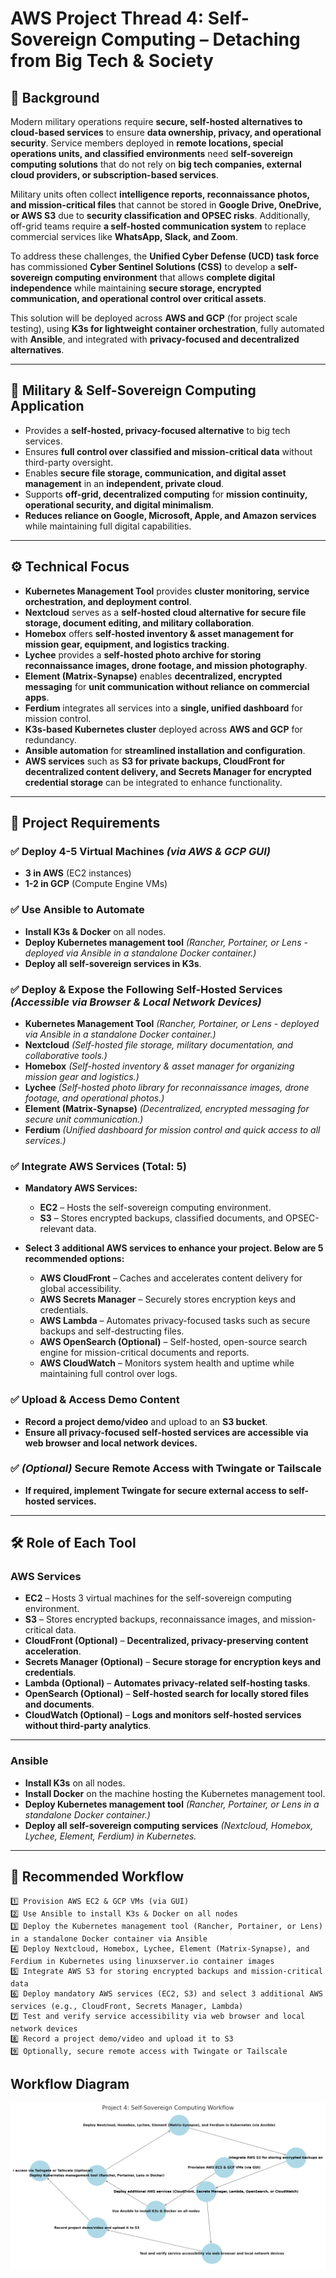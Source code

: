 # **AWS Project Thread 4: Self-Sovereign Computing – Detaching from Big Tech & Society**  

## **📜 Background**  

Modern military operations require **secure, self-hosted alternatives to cloud-based services** to ensure **data ownership, privacy, and operational security**. Service members deployed in **remote locations, special operations units, and classified environments** need **self-sovereign computing solutions** that do not rely on **big tech companies, external cloud providers, or subscription-based services**.  

Military units often collect **intelligence reports, reconnaissance photos, and mission-critical files** that cannot be stored in **Google Drive, OneDrive, or AWS S3** due to **security classification and OPSEC risks**. Additionally, off-grid teams require **a self-hosted communication system** to replace commercial services like **WhatsApp, Slack, and Zoom**.  

To address these challenges, the **Unified Cyber Defense (UCD) task force** has commissioned **Cyber Sentinel Solutions (CSS)** to develop a **self-sovereign computing environment** that allows **complete digital independence** while maintaining **secure storage, encrypted communication, and operational control over critical assets**.  

This solution will be deployed across **AWS and GCP** (for project scale testing), using **K3s for lightweight container orchestration**, fully automated with **Ansible**, and integrated with **privacy-focused and decentralized alternatives**.  

---

## **📌 Military & Self-Sovereign Computing Application**  
- Provides a **self-hosted, privacy-focused alternative** to big tech services.  
- Ensures **full control over classified and mission-critical data** without third-party oversight.  
- Enables **secure file storage, communication, and digital asset management** in an **independent, private cloud**.  
- Supports **off-grid, decentralized computing** for **mission continuity, operational security, and digital minimalism**.  
- **Reduces reliance on Google, Microsoft, Apple, and Amazon services** while maintaining full digital capabilities.  

---

## **⚙️ Technical Focus**  
- **Kubernetes Management Tool** provides **cluster monitoring, service orchestration, and deployment control**.  
- **Nextcloud** serves as a **self-hosted cloud alternative for secure file storage, document editing, and military collaboration**.  
- **Homebox** offers **self-hosted inventory & asset management for mission gear, equipment, and logistics tracking**.  
- **Lychee** provides a **self-hosted photo archive for storing reconnaissance images, drone footage, and mission photography**.  
- **Element (Matrix-Synapse)** enables **decentralized, encrypted messaging** for **unit communication without reliance on commercial apps**.  
- **Ferdium** integrates all services into a **single, unified dashboard** for mission control.  
- **K3s-based Kubernetes cluster** deployed across **AWS and GCP** for redundancy.  
- **Ansible automation** for **streamlined installation and configuration**.  
- **AWS services** such as **S3 for private backups, CloudFront for decentralized content delivery, and Secrets Manager for encrypted credential storage** can be integrated to enhance functionality.  

---

## **📌 Project Requirements**  

### ✅ **Deploy 4-5 Virtual Machines** *(via AWS & GCP GUI)*  
- **3 in AWS** (EC2 instances)  
- **1-2 in GCP** (Compute Engine VMs)  

### ✅ **Use Ansible to Automate**  
- **Install K3s & Docker** on all nodes.  
- **Deploy Kubernetes management tool** *(Rancher, Portainer, or Lens - deployed via Ansible in a standalone Docker container.)*  
- **Deploy all self-sovereign services in K3s**.  

### ✅ **Deploy & Expose the Following Self-Hosted Services** *(Accessible via Browser & Local Network Devices)*  
- **Kubernetes Management Tool** *(Rancher, Portainer, or Lens - deployed via Ansible in a standalone Docker container.)*  
- **Nextcloud** *(Self-hosted file storage, military documentation, and collaborative tools.)*  
- **Homebox** *(Self-hosted inventory & asset manager for organizing mission gear and logistics.)*  
- **Lychee** *(Self-hosted photo library for reconnaissance images, drone footage, and operational photos.)*  
- **Element (Matrix-Synapse)** *(Decentralized, encrypted messaging for secure unit communication.)*  
- **Ferdium** *(Unified dashboard for mission control and quick access to all services.)*  

### ✅ **Integrate AWS Services (Total: 5)**  
- **Mandatory AWS Services:**  
  - **EC2** – Hosts the self-sovereign computing environment.  
  - **S3** – Stores encrypted backups, classified documents, and OPSEC-relevant data.  

- **Select 3 additional AWS services to enhance your project. Below are 5 recommended options:**  
  - **AWS CloudFront** – Caches and accelerates content delivery for global accessibility.  
  - **AWS Secrets Manager** – Securely stores encryption keys and credentials.  
  - **AWS Lambda** – Automates privacy-focused tasks such as secure backups and self-destructing files.  
  - **AWS OpenSearch (Optional)** – Self-hosted, open-source search engine for mission-critical documents and reports.  
  - **AWS CloudWatch** – Monitors system health and uptime while maintaining full control over logs.  


### ✅ **Upload & Access Demo Content**  
- **Record a project demo/video** and upload to an **S3 bucket**.  
- **Ensure all privacy-focused self-hosted services are accessible via web browser and local network devices.**  

### ✅ *(Optional)* Secure Remote Access with Twingate or Tailscale  
- **If required, implement Twingate for secure external access to self-hosted services.**  

---

## **🛠 Role of Each Tool**  

### **AWS Services**  
- **EC2** – Hosts 3 virtual machines for the self-sovereign computing environment.  
- **S3** – Stores encrypted backups, reconnaissance images, and mission-critical data.  
- **CloudFront (Optional)** – **Decentralized, privacy-preserving content acceleration**.  
- **Secrets Manager (Optional)** – **Secure storage for encryption keys and credentials**.  
- **Lambda (Optional)** – **Automates privacy-related self-hosting tasks**.  
- **OpenSearch (Optional)** – **Self-hosted search for locally stored files and documents**.  
- **CloudWatch (Optional)** – **Logs and monitors self-hosted services without third-party analytics**.  

---

### **Ansible**  
- **Install K3s** on all nodes.  
- **Install Docker** on the machine hosting the Kubernetes management tool.  
- **Deploy Kubernetes management tool** *(Rancher, Portainer, or Lens in a standalone Docker container.)*  
- **Deploy all self-sovereign computing services** *(Nextcloud, Homebox, Lychee, Element, Ferdium) in Kubernetes.*  

---

## **📌 Recommended Workflow**  

```plaintext
1️⃣ Provision AWS EC2 & GCP VMs (via GUI)
2️⃣ Use Ansible to install K3s & Docker on all nodes
3️⃣ Deploy the Kubernetes management tool (Rancher, Portainer, or Lens) in a standalone Docker container via Ansible
4️⃣ Deploy Nextcloud, Homebox, Lychee, Element (Matrix-Synapse), and Ferdium in Kubernetes using linuxserver.io container images
5️⃣ Integrate AWS S3 for storing encrypted backups and mission-critical data
6️⃣ Deploy mandatory AWS services (EC2, S3) and select 3 additional AWS services (e.g., CloudFront, Secrets Manager, Lambda)
7️⃣ Test and verify service accessibility via web browser and local network devices
8️⃣ Record a project demo/video and upload it to S3
9️⃣ Optionally, secure remote access with Twingate or Tailscale
```
## Workflow Diagram
![Multi-Cloud K3s Deployment Workflow](images/project4.png)
